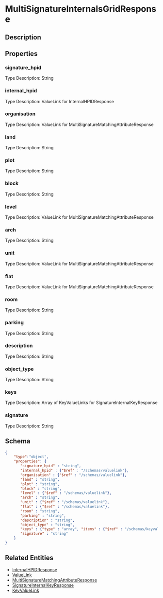# MultiSignatureInternalsGridResponse
## Description

## Properties
### signature_hpid


Type Description: String
### internal_hpid


Type Description: ValueLink for InternalHPIDResponse
### organisation


Type Description: ValueLink for MultiSignatureMatchingAttributeResponse
### land


Type Description: String
### plot


Type Description: String
### block


Type Description: String
### level


Type Description: ValueLink for MultiSignatureMatchingAttributeResponse
### arch


Type Description: String
### unit


Type Description: ValueLink for MultiSignatureMatchingAttributeResponse
### flat


Type Description: ValueLink for MultiSignatureMatchingAttributeResponse
### room


Type Description: String
### parking


Type Description: String
### description


Type Description: String
### object_type


Type Description: String
### keys


Type Description: Array of KeyValueLinks for SignatureInternalKeyResponse
### signature


Type Description: String

## Schema
```json
{
    "type":"object",
    "properties": {
       "signature_hpid" : "string",
       "internal_hpid" : {"$ref" : "/schemas/valuelink"},
       "organisation" : {"$ref" : "/schemas/valuelink"},
       "land" : "string",
       "plot" : "string",
       "block" : "string",
       "level" : {"$ref" : "/schemas/valuelink"},
       "arch" : "string",
       "unit" : {"$ref" : "/schemas/valuelink"},
       "flat" : {"$ref" : "/schemas/valuelink"},
       "room" : "string",
       "parking" : "string",
       "description" : "string",
       "object_type" : "string",
       "keys" : {"type" : "array", "items" : {"$ref" : "/schemas/keyvaluelink"}},
       "signature" : "string"
    }
}
```

## Related Entities
- [InternalHPIDResponse](InternalHPIDResponse.md)
- [ValueLink](ValueLink.md)
- [MultiSignatureMatchingAttributeResponse](MultiSignatureMatchingAttributeResponse.md)
- [SignatureInternalKeyResponse](SignatureInternalKeyResponse.md)
- [KeyValueLink](KeyValueLink.md)

